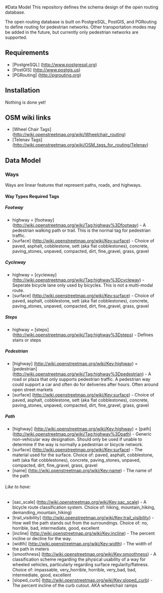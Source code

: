 #Data Model
This repository defines the schema design of the open routing database.

The open routing database is built on PostgreSQL, PostGIS, and PGRouting to define routing for pedestrian networks.  Other transportation modes may be added in the future, but currently only pedestrian networks are supported.




## Requirements
* [PostgreSQL] (http://www.postgresql.org)
* [PostGIS] (http://www.postgis.us)
* [PGRouting] (http://pgrouting.org)

## Installation

Nothing is done yet!


## OSM wiki links

* [Wheel Chair Tags] (http://wiki.openstreetmap.org/wiki/Wheelchair_routing)
* [Telenav Tags] (http://wiki.openstreetmap.org/wiki/OSM_tags_for_routing/Telenav)


## Data Model


### Ways
Ways are linear features that represent paths, roads, and highways.

#### Way Types Required Tags

##### Footway
* highway = [footway] (http://wiki.openstreetmap.org/wiki/Tag:highway%3Dfootway) - A pedestrian walking path or trail.  This is the normal tag for pedestrian traffic.
* [surface] (http://wiki.openstreetmap.org/wiki/Key:surface) - Choice of paved, asphalt, cobblestone, sett (aka flat cobblestones), concrete, paving\_stones, unpaved, compacted, dirt, fine_gravel, grass, gravel

##### Cycleway
* highway = [cycleway] (http://wiki.openstreetmap.org/wiki/Tag:highway%3Dcycleway) - Seperate bicycle lane only used by bicycles.  This is not a multi-modal route.
* [surface] (http://wiki.openstreetmap.org/wiki/Key:surface) - Choice of paved, asphalt, cobblestone, sett (aka flat cobblestones), concrete, paving\_stones, unpaved, compacted, dirt, fine_gravel, grass, gravel

##### Steps
* highway = [steps] (http://wiki.openstreetmap.org/wiki/Tag:highway%3Dsteps) - Defines stairs or steps


##### Pedestrian
* [highway] (http://wiki.openstreetmap.org/wiki/Key:highway) = [pedestrian] (http://wiki.openstreetmap.org/wiki/Tag:highway%3Dpedestrian) - A road or plaza that only supports pedestrian traffic. A pedestrian way could support a car and often do for deliveries after hours. Often around open street markets
* [surface] (http://wiki.openstreetmap.org/wiki/Key:surface) - Choice of paved, asphalt, cobblestone, sett (aka flat cobblestones), concrete, paving\_stones, unpaved, compacted, dirt, fine_gravel, grass, gravel

##### Path
* [highway] (http://wiki.openstreetmap.org/wiki/Key:highway) = [path] (http://wiki.openstreetmap.org/wiki/Tag:highway%3Dpath) - Generic non-vehicular way designation.  Should only be used if unable to determine if the way is normally a pedestrian or bicycle network.
* [surface] (http://wiki.openstreetmap.org/wiki/Key:surface) - The material used for the surface.  Choice of: paved, asphalt, cobblestone, sett (aka flat cobblestones), concrete, paving\_stones, unpaved, compacted, dirt, fine_gravel, grass, gravel
* [name] (http://wiki.openstreetmap.org/wiki/Key:name) - The name of the path 

###### Like to have:
* [sac_scale] (http://wiki.openstreetmap.org/wiki/Key:sac_scale) - A bicycle route classification system. Choice of: hiking, mountain_hiking, demanding_mountain_hiking)
* [trail_visibility] (http://wiki.openstreetmap.org/wiki/Key:trail_visibility) - How well the path stands out from the surroundings.  Choice of: no, horrible, bad, intermediate, good, excellent
* [incline] (http://wiki.openstreetmap.org/wiki/Key:incline) - The percent incline or decline for the way.
* [width] (http://wiki.openstreetmap.org/wiki/Key:width) - The width of the path in meters
* [smoothness] (http://wiki.openstreetmap.org/wiki/Key:smoothness) - A classification scheme regarding the physical usability of a way for wheeled vehicles, particularly regarding surface regularity/flatness. Choice of: impassable, very_horrible, horrible, very_bad, bad, intermediate, good, excellent
* [sloped_curb] (http://wiki.openstreetmap.org/wiki/Key:sloped_curb) - The percent incline of the curb cutout.  AKA wheelchair ramps




